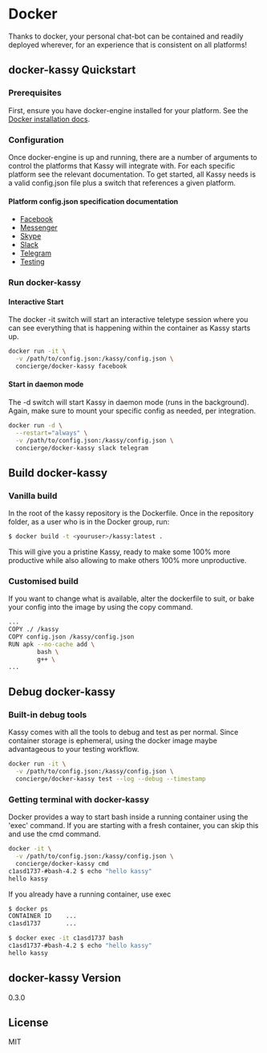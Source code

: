 # Docker

Thanks to docker, your personal chat-bot can be contained and readily deployed wherever, for an experience that is consistent on all platforms!

## docker-kassy Quickstart
### Prerequisites
First, ensure you have docker-engine installed for your platform. See the [Docker installation docs][did].

### Configuration
Once docker-engine is up and running, there are a number of arguments to control the platforms that Kassy will integrate with. For each specific platform see the relevant documentation. To get started, all Kassy needs is a valid config.json file plus a switch that references a given platform.

#### Platform config.json specification documentation
* [Facebook][fb]
* [Messenger][me]
* [Skype][sk]
* [Slack][sl]
* [Telegram][tg]
* [Testing][ts]

### Run docker-kassy
#### Interactive Start
The docker -it switch will start an interactive teletype session where you can see everything that is happening within the container as Kassy starts up.

```sh
docker run -it \
  -v /path/to/config.json:/kassy/config.json \
  concierge/docker-kassy facebook
```

#### Start in daemon mode
The -d switch will start Kassy in daemon mode (runs in the background). Again, make sure to mount your specific config as needed, per integration.

```sh
docker run -d \
  --restart="always" \
  -v /path/to/config.json:/kassy/config.json \
  concierge/docker-kassy slack telegram
```

## Build docker-kassy
### Vanilla build
In the root of the kassy repository is the Dockerfile. Once in the repository folder, as a user who is in the Docker group, run:

```sh
$ docker build -t <youruser>/kassy:latest .
```

This will give you a pristine Kassy, ready to make some 100% more productive while also allowing to make others 100% more unproductive.

### Customised build
If you want to change what is available, alter the dockerfile to suit, or bake your config into the image by using the copy command.

```sh
...
COPY ./ /kassy
COPY config.json /kassy/config.json
RUN apk --no-cache add \
        bash \
        g++ \
...
```

## Debug docker-kassy
### Built-in debug tools
Kassy comes with all the tools to debug and test as per normal. Since container storage is ephemeral, using the docker image maybe advantageous to your testing workflow.

```sh
docker run -it \
  -v /path/to/config.json:/kassy/config.json \
  concierge/docker-kassy test --log --debug --timestamp
```

### Getting terminal with docker-kassy
Docker provides a way to start bash inside a running container using the 'exec' command. If you are starting with a fresh container, you can skip this and use the cmd command.

```sh
docker -it \
  -v /path/to/config.json:/kassy/config.json \
  concierge/docker-kassy cmd
c1asd1737-#bash-4.2 $ echo "hello kassy"
hello kassy
```

If you already have a running container, use exec
```sh
$ docker ps
CONTAINER ID    ...
c1asd1737       ...

$ docker exec -it c1asd1737 bash
c1asd1737-#bash-4.2 $ echo "hello kassy"
hello kassy
```

docker-kassy Version
----
0.3.0

License
----

MIT


[//]: # (Local docs)
[fb]: <integrations/Facebook.md>
[me]: <integrations/Messenger.md>
[sk]: <integrations/Skype.md>
[sl]: <integrations/Slack.md>
[tg]: <integrations/Telegram.md>
[ts]: <integrations/Testing.md>
[//]: # (External Links)
[did]: <https://docs.docker.com/engine/installation/>
